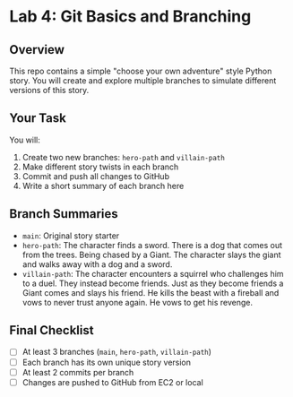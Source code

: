# Lab 4: Git Basics and Branching

## Overview

This repo contains a simple "choose your own adventure" style Python story. You will create and explore multiple branches to simulate different versions of this story.

## Your Task

You will:
1. Create two new branches: `hero-path` and `villain-path`
2. Make different story twists in each branch
3. Commit and push all changes to GitHub
4. Write a short summary of each branch here

## Branch Summaries

- `main`: Original story starter
- `hero-path`: The character finds a sword. There is a dog that comes out from the trees. Being chased by a Giant. The character slays the giant and walks away with a dog and a sword.
- `villain-path`: The character encounters a squirrel who challenges him to a duel. They instead become friends. Just as they become friends a Giant comes and slays his friend. He kills the beast with a fireball and vows to never trust anyone again. He vows to get his revenge.

## Final Checklist

- [ ] At least 3 branches (`main`, `hero-path`, `villain-path`)
- [ ] Each branch has its own unique story version
- [ ] At least 2 commits per branch
- [ ] Changes are pushed to GitHub from EC2 or local
